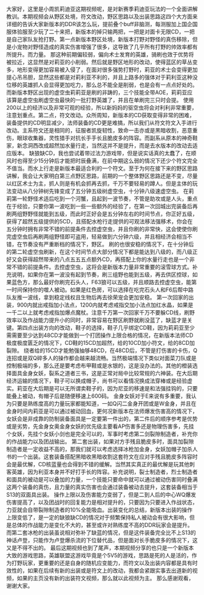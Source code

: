   大家好，这里是小周凯莉迪亚这期视频呢，是对新赛季莉迪亚玩法的一个全面讲解教训。本期视频会从野区处境，符文改动，野区思路以及出装思路这四个大方面来详细的告诉大家新版本的DDR该怎么玩，提前叠个buff非脑测，每测服加上国企国服体验服至少玩了二十来把，新版本的掉只输两把，一把是对面卡无限CD，一把是自己家队友抢打野。第一点新版本野区处境，新版本打野对野怪的真伤移除，但是小宠物对野怪造成的真实伤害增强了很多，这导致了几乎所有打野的帅效率都有所提升。而力量。
  那这种前期偏较弱，偏向术士发育的英雄，骑刷也效于优势将被拉近，这显然是对莉亚的小削弱。然后就是野区地形的改动，使得蓝区的草丛变多，地形变得更加容易被入侵了，在面对很多强势打野时，莉亚的术士会变得更加提心吊吊胆，显然这些都是对莉利亚不利的，并且上路多的强体对于莉利亚这种没位移的英雄抓人会显得更加吃力，那么总不能全是削弱，也是会有一点点好处的。而新版本野区出现的虚空虫莉莉亚是刷的非踌的，三个技能全带AOE，莉莉亚应该算是虚空虫刷虚空虫最快的一批打野英雄了，并且在单刷完三只时会提。
  使用200以上的经济以及非常可观的经验，所以新妈妈的驱空虫将会对利利非常重要，注意划重点。第二点，符文改动。众所周知，新版本的CD获取变得非常的困难，装备提供的CD明显减少，法师装备的CD更是难搞，所以我们从符文符文入手进行改动。主系符文还是相同的，征服者凯旋韧性，致命一击亦或是黑暗收割，恶意重伤，眼球收集器，灵性猎手对抗长手手长且脆皮多的阵容。而副系从原本的神奇鞋家，新念洞西改成超然加水量行走，当然这并不是提升，而是去水版本的改动去适应版本。
  缺狼缺CD，我也尝试着带过法力游戏带，但是说实话真的太蠢了，在顺风时也得至少15分钟后才能把时辰叠满，在前中期这么弱的情况下还少个符文完全不值当。而水上行走是新版本最适合利的一个符文。至于为何在接下来的野区思路讲解，我会让大家明白第三点野区思路，前期的一个整体野区思路还是不变，尽量以红区术士为主，抓人则是有机会抓再去抓，千万不要轻易的蹲人。但是主体的玩法变动从八分钟树先锋变成了五分钟五级树虚空虫，十分钟八级速虚空虫。
  在莉莉第一轮野怪术适后吃到一个河蟹，且起到一波节奏，不管是助攻或是人头，重点在于经验，只要你第一波吃到一些一些额外的经验了，在第一次回城出完装备后再刷两组野野怪就能到五级，而此时正好会是五分钟左右的时间节点，你正好五级，获得了超然五级提供的5CD，且搭配水枪行走提供的可观法移法强移术，你会在五分钟时拥有非常不错的前提条件去控虚空虫，并且你刷的非常快，这会使使你刷完虚空虫后再刷两组野怪即可盗用，轻易做到六分钟六级，并且相经济会相当不错，在节奏没有严重断档的情况下，野区。
  刷的也很安稳的情况下，在十分钟后的第二轮虚空虫刷新，在这个时间节点大部分情况下都是能达到八级的，而八级正好又会获得超然带来的八点五五五点额外CD，再搭配上你的水量行走也是一个非常不错的前提条件。去控虚空虫，这将会是新版本力量非常重要的滚雪球方式。补充说明，如果你在第一波没有起到节奏，刷三组野也能到五级，再去供区控球，如果蓝色方，那么最好你刷完石头人，F63狼可以五级，并且顺路去控虚空虫，能第一时间保持你的噬人被动。如果是红色房，可以选择在吃完石头人和F6后帮中路队友推一波线，拿到稳定线权且生物后再去徐荣宠会更加安稳。
  第一次回家的出装，900内就出戒指加小法点，1200内就考虑戒指交加小法点加红水晶，如果是一千二以上就考虑戒指加爆点魔杖。注意千万第一次回家千万不要躲CD线，刷野效率以及作战能力提升小的同时，非常容易在野区刷野就刷没蓝了，缺蓝才是关键。第四点出装方向的改动，鞋子的选择，鞋子几乎绑定CD鞋，因为莉莉亚至少需需要至少达到48CD才能做到一个打团操作上限合格的情况，在新版本法师CD极度极度匮乏的情况下，CD鞋的15CD加超然，给的10CD加小符文，给的8CD加裂隙。
  绕者给的15CD才能勉强抽够48CD，在48CD后，不管是打伤害的卡伤，Q连招或是双Q碎多人的操作都会越来越流畅。当然极端情况下类似对面菜刀队或是控制极端的多，那么还是要考虑布甲鞋或是水银的，这是没办法的。其他的橙装选择面具金身女妖，裂系之道者三书，这是正常对局中比较常规的六神装。在大后期经济运输的情况下，鞋子可以换成帽子，尚书可以看情况换成法穿棒或是经验虚实。莉亚在大后期是可以无所谓卖鞋子的，因为尼亚的移速是和法强挂钩的，只要能叠上被动，有帽子后是随便移速上600码。
  金身女妖对于E来说有多重要，我认为只要是熟练度高的力量玩家都能知道，一如Q闪二金身开团或是W金身，并且在金身时间内莉亚是可以通过被动回血，更何况新版本在法师爆发伤害高的情况下，女妖会是非成靠的防制装备面具是一定要第一件出的，第二件后的顺序参考是优势或是劣势，先金身女奥金身女妖的优先级主要看AP伤害多还是物理伤害多，先挂个女妖，先挂个女妖小剑也是完全可以的，军事时考虑第二剑裂隙制造者，补充你的作战能力以及团战输出。
  第二套出装，如果对方手残且脆皮多时，面具加裂隙制造者是一定收益不高的，那我们就可以考虑选择冰枪加金身，女妖加帽子加杀人书的一个出装。这套装备搭配黑暗收黑暗收割这套符文在应对手残且脆皮多阵容时会是最优解，CD核蓝量也会得到不错的缓解。当然其实真正的最优解是玩其他刺客英雄，因为利亚本身并不好打手长的阵容。补充说明，裂士制造者，烈士制造者和面具的被动是可以叠加的力量，一个技能只要命中就可以通过被动伤害同时叠满这两个装备的真伤，且力量的真实伤害也会通过装备被动去提升，这套装备相当于S13的双面具出装。
  操作上限以及伤害能力变弱了，但是二到人后的中心WQ爆发伤害提高了，以及团战时的回复能力是相对提升的，只要因为只要进入作战状态，力亚就会自带裂隙制造者的10%全能吸血。出装变化的总结，新版本出装的操作上限变低了，是一定的缺狼缺CD的情况对于频繁保持私人被动会有很大影响，但是总体的作战能力是变化不大的，甚至或许对熟练度不高的DDR玩家会是提升。而第二套冰枪的出装虽说相对弥补了缺蓝的情况，但是这件装备完全比不上S13的神话卢登，只能作为卢登爆杀流的下位替代品，但是面对长手脆皮多的情况下，这又是不得不出的。
  最后这期视频也到了尾声，本期视频分享的也只是一个新版本大致的游戏思路，英雄联盟这游戏毕竟是个5V5的游戏，思路是死的人是活的，作为打野玩家，更重要的还是自身的随机应变能力，而符文以及出装内容都是具有时效性的，如果在后续有新的出装或是符文上的改动，我都会紧跟实事去出道新的视频，如果的主页没有新的出装符文视频，那么就以此视频为主。
  那么感谢观看，谢谢大家。